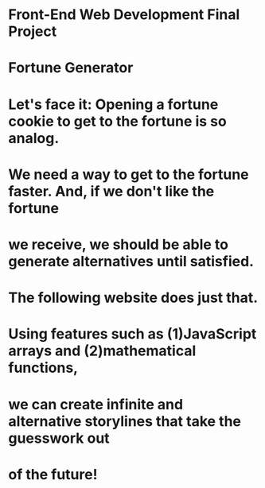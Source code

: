 # Front-End Web Development Final Project
# Fortune Generator
#
# Let's face it: Opening a fortune cookie to get to the fortune is so analog.
# We need a way to get to the fortune faster. And, if we don't like the fortune
# we receive, we should be able to generate alternatives until satisfied.
#
# The following website does just that.
# Using features such as (1)JavaScript arrays and (2)mathematical functions, 
# we can create infinite and alternative storylines that take the guesswork out
# of the future!
# 